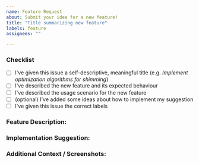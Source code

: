 ```yaml
---
name: Feature Request
about: Submit your idea for a new feature!
title: "Title summarizing new feature"
labels: feature
assignees: ""

---
```


### Checklist

- [ ] I've given this issue a self-descriptive, meaningful title (e.g. *Implement optimization algorithms for shimming*)
- [ ] I've described the new feature and its expected behaviour
- [ ] I've described the usage scenario for the new feature
- [ ] (optional) I've added some ideas about how to implement my suggestion
- [ ] I've given this issue the correct labels

### Feature Description:
<!-- Describe the idea for your new feature here. Provide a usage scenario, imagining how the feature would be used (ideally inputs, a sequence of commands, and a desired outcome). Also provide references to any theoretical work to help the reader better understand the feature. -->

### Implementation Suggestion:
<!-- Describe relevant implementation details here. If there are any relevant functions, libraries, or design patterns, mention them here. -->

### Additional Context / Screenshots:
<!-- Put relevant screenshots, context and **documentation** here. -->
